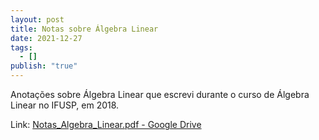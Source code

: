 ```yaml
---
layout: post
title: Notas sobre Álgebra Linear
date: 2021-12-27
tags:
  - []
publish: "true"
---
```


Anotações sobre Álgebra Linear que escrevi durante o curso de Álgebra Linear no IFUSP, em 2018.

Link: [Notas\_Algebra\_Linear.pdf - Google Drive](https://drive.google.com/file/d/13wdpQO5_LbypF4_YneNxUPy-T_32MN8N/view?usp=sharing)

